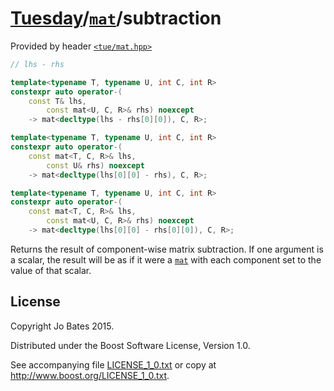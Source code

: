 [Tuesday](../../../README.md)/[`mat`](../../headers/mat.md)/subtraction
=======================================================================
Provided by header [`<tue/mat.hpp>`](../../headers/mat.md)

```c++
// lhs - rhs

template<typename T, typename U, int C, int R>
constexpr auto operator-(
    const T& lhs,
        const mat<U, C, R>& rhs) noexcept
    -> mat<decltype(lhs - rhs[0][0]), C, R>;

template<typename T, typename U, int C, int R>
constexpr auto operator-(
    const mat<T, C, R>& lhs,
        const U& rhs) noexcept
    -> mat<decltype(lhs[0][0] - rhs), C, R>;

template<typename T, typename U, int C, int R>
constexpr auto operator-(
    const mat<T, C, R>& lhs,
        const mat<U, C, R>& rhs) noexcept
    -> mat<decltype(lhs[0][0] - rhs[0][0]), C, R>;
```

Returns the result of component-wise matrix subtraction. If one argument is a
scalar, the result will be as if it were a [`mat`](../../headers/mat.md) with
each component set to the value of that scalar.

License
-------
Copyright Jo Bates 2015.

Distributed under the Boost Software License, Version 1.0.

See accompanying file [LICENSE_1_0.txt](../../../LICENSE_1_0.txt) or copy at
http://www.boost.org/LICENSE_1_0.txt.
